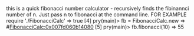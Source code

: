 this is a quick fibonacci number calculator - recursively finds the fibinannci number of n.  Just pass n to fibonacci at the command line.
FOR EXAMPLE 
 require './FibonacciCalc'
=> true
[4] pry(main)> fb = FibonacciCalc.new
=> #<FibonacciCalc:0x007fd060b14080>
[5] pry(main)> fb.fibonacci(10)
=> 55
